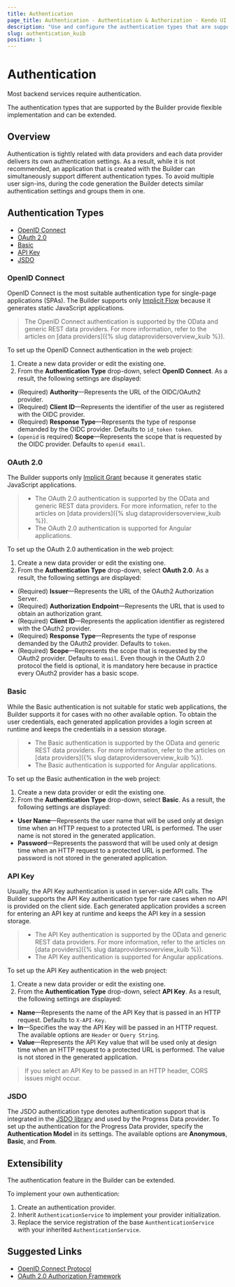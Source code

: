 ```yaml
---
title: Authentication
page_title: Authentication - Authentication & Authorization - Kendo UI Builder
description: "Use and configure the authentication types that are supported by the Kendo UI Builder."
slug: authentication_kuib
position: 1
---
```


# Authentication

Most backend services require authentication.

The authentication types that are supported by the Builder provide flexible implementation and can be extended.

## Overview

Authentication is tightly related with data providers and each data provider delivers its own authentication settings. As a result, while it is not recommended, an application that is created with the Builder can simultaneously support different authentication types. To avoid multiple user sign-ins, during the code generation the Builder detects similar authentication settings and groups them in one.

## Authentication Types

* [OpenID Connect](#toc-openid-connect)
* [OAuth 2.0](#toc-oauth-20)
* [Basic](#toc-basic)
* [API Key](#toc-api-key)
* [JSDO](#toc-jsdo)

### OpenID Connect

OpenID Connect is the most suitable authentication type for single-page applications (SPAs). The Builder supports only [Implicit Flow](http://openid.net/specs/openid-connect-core-1_0.html#ImplicitFlowAuth) because it generates static JavaScript applications.

> The OpenID Connect authentication is supported by the OData and generic REST data providers. For more information, refer to the articles on [data providers]({% slug dataprovidersoverview_kuib %}).

To set up the OpenID Connect authentication in the web project:

1. Create a new data provider or edit the existing one.
1. From the **Authentication Type** drop-down, select **OpenID Connect**. As a result, the following settings are displayed:

* (Required) **Authority**&mdash;Represents the URL of the OIDC/OAuth2 provider.
* (Required) **Client ID**&mdash;Represents the identifier of the user as registered with the OIDC provider.
* (Required) **Response Type**&mdash;Represents the type of response demanded by the OIDC provider. Defaults to `id_token token`.
* (`openid` is required) **Scope**&mdash;Represents the scope that is requested by the OIDC provider. Defaults to `openid email`.

### OAuth 2.0

The Builder supports only [Implicit Grant](https://tools.ietf.org/html/rfc6749#section-4.2) because it generates static JavaScript applications.

> * The OAuth 2.0 authentication is supported by the OData and generic REST data providers. For more information, refer to the articles on [data providers]({% slug dataprovidersoverview_kuib %}).
> * The OAuth 2.0 authentication is supported for Angular applications.

To set up the OAuth 2.0 authentication in the web project:

1. Create a new data provider or edit the existing one.
1. From the **Authentication Type** drop-down, select **OAuth 2.0**. As a result, the following settings are displayed:

* (Required) **Issuer**&mdash;Represents the URL of the OAuth2 Authorization Server.
* (Required) **Authorization Endpoint**&mdash;Represents the URL that is used to obtain an authorization grant.
* (Required) **Client ID**&mdash;Represents the application identifier as registered with the OAuth2 provider.
* (Required) **Response Type**&mdash;Represents the type of response demanded by the OAuth2 provider. Defaults to `token`.
* (Required) **Scope**&mdash;Represents the scope that is requested by the OAuth2 provider. Defaults to `email`. Even though in the OAuth 2.0 protocol the field is optional, it is mandatory here because in practice every OAuth2 provider has a basic scope.

### Basic

While the Basic authentication is not suitable for static web applications, the Builder supports it for cases with no other available option. To obtain the user credentials, each generated application provides a login screen at runtime and keeps the credentials in a session storage.

> * The Basic authentication is supported by the OData and generic REST data providers. For more information, refer to the articles on [data providers]({% slug dataprovidersoverview_kuib %}).
> * The Basic authentication is supported for Angular applications.

To set up the Basic authentication in the web project:

1. Create a new data provider or edit the existing one.
1. From the **Authentication Type** drop-down, select **Basic**. As a result, the following settings are displayed:

* **User Name**&mdash;Represents the user name that will be used only at design time when an HTTP request to a protected URL is performed. The user name is not stored in the generated application.
* **Password**&mdash;Represents the password that will be used only at design time when an HTTP request to a protected URL is performed. The password is not stored in the generated application.

### API Key

Usually, the API Key authentication is used in server-side API calls. The Builder supports the API Key authentication type for rare cases when no API is provided on the client side. Each generated application provides a screen for entering an API key at runtime and keeps the API key in a session storage.

> * The API Key authentication is supported by the OData and generic REST data providers. For more information, refer to the articles on [data providers]({% slug dataprovidersoverview_kuib %}).
> * The API Key authentication is supported for Angular applications.

To set up the API Key authentication in the web project:

1. Create a new data provider or edit the existing one.
1. From the **Authentication Type** drop-down, select **API Key**. As a result, the following settings are displayed:

* **Name**&mdash;Represents the name of the API Key that is passed in an HTTP request. Defaults to `X-API-Key`.
* **In**&mdash;Specifies the way the API Key will be passed in an HTTP request. The available options are `Header` or `Query String`.
* **Value**&mdash;Represents the API Key value that will be used only at design time when an HTTP request to a protected URL is performed. The value is not stored in the generated application.

> If you select an API Key to be passed in an HTTP header, CORS issues might occur.

### JSDO

The JSDO authentication type denotes authentication support that is integrated in the [JSDO library](https://github.com/progress/JSDO) and used by the Progress Data provider. To set up the authentication for the Progress Data provider, specify the **Authentication Model** in its settings. The available options are **Anonymous**, **Basic**, and **From**.

## Extensibility

The authentication feature in the Builder can be extended.

To implement your own authentication:

1. Create an authentication provider.
1. Inherit `AuthenticationService` to implement your provider initialization.
1. Replace the service registration of the base `AunthenticationService` with your inherited `AuthenticationService`.

## Suggested Links

* [OpenID Connect Protocol](http://openid.net/connect/)
* [OAuth 2.0 Authorization Framework](https://tools.ietf.org/html/rfc6749)
